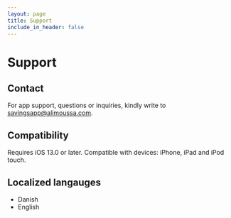 ```yaml
---
layout: page
title: Support
include_in_header: false
---
```


# Support

## Contact

For app support, questions or inquiries, kindly write to [savingsapp@alimoussa.com](mailto:savingsapp@alimoussa.com).

## Compatibility

Requires iOS 13.0 or later. Compatible with devices: iPhone, iPad and iPod touch.

## Localized langauges

- Danish
- English
